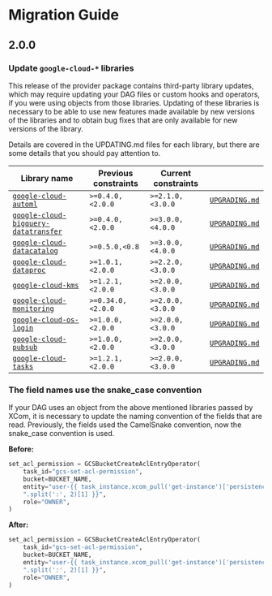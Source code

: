 <!--
 Licensed to the Apache Software Foundation (ASF) under one
 or more contributor license agreements.  See the NOTICE file
 distributed with this work for additional information
 regarding copyright ownership.  The ASF licenses this file
 to you under the Apache License, Version 2.0 (the
 "License"); you may not use this file except in compliance
 with the License.  You may obtain a copy of the License at

   http://www.apache.org/licenses/LICENSE-2.0

 Unless required by applicable law or agreed to in writing,
 software distributed under the License is distributed on an
 "AS IS" BASIS, WITHOUT WARRANTIES OR CONDITIONS OF ANY
 KIND, either express or implied.  See the License for the
 specific language governing permissions and limitations
 under the License.
 -->

# Migration Guide

## 2.0.0

### Update ``google-cloud-*`` libraries

This release of the provider package contains third-party library updates, which may require updating your DAG files or custom hooks and operators, if you were using objects from those libraries. Updating of these libraries is necessary to be able to use new features made available by new versions of the libraries and to obtain bug fixes that are only available for new versions of the library.

Details are covered in the UPDATING.md files for each library, but there are some details that you should pay attention to.

| Library name | Previous constraints | Current constraints | |
| --- | --- | --- | --- |
| [``google-cloud-automl``](https://pypi.org/project/google-cloud-automl/) | ``>=0.4.0,<2.0.0`` | ``>=2.1.0,<3.0.0``  | [`UPGRADING.md`](https://github.com/googleapis/python-bigquery-automl/blob/master/UPGRADING.md) |
| [``google-cloud-bigquery-datatransfer``](https://pypi.org/project/google-cloud-bigquery-datatransfer/) | ``>=0.4.0,<2.0.0`` | ``>=3.0.0,<4.0.0``  | [`UPGRADING.md`](https://github.com/googleapis/python-bigquery-datatransfer/blob/master/UPGRADING.md) |
| [``google-cloud-datacatalog``](https://pypi.org/project/google-cloud-datacatalog/) | ``>=0.5.0,<0.8`` | ``>=3.0.0,<4.0.0``  | [`UPGRADING.md`](https://github.com/googleapis/python-datacatalog/blob/master/UPGRADING.md) |
| [``google-cloud-dataproc``](https://pypi.org/project/google-cloud-dataproc/) | ``>=1.0.1,<2.0.0`` | ``>=2.2.0,<3.0.0``  | [`UPGRADING.md`](https://github.com/googleapis/python-dataproc/blob/master/UPGRADING.md) |
| [``google-cloud-kms``](https://pypi.org/project/google-cloud-os-login/) | ``>=1.2.1,<2.0.0`` | ``>=2.0.0,<3.0.0``  | [`UPGRADING.md`](https://github.com/googleapis/python-kms/blob/master/UPGRADING.md) |
| [``google-cloud-monitoring``](https://pypi.org/project/google-cloud-monitoring/) | ``>=0.34.0,<2.0.0`` | ``>=2.0.0,<3.0.0``  | [`UPGRADING.md`](https://github.com/googleapis/python-monitoring/blob/master/UPGRADING.md) |
| [``google-cloud-os-login``](https://pypi.org/project/google-cloud-os-login/) | ``>=1.0.0,<2.0.0`` | ``>=2.0.0,<3.0.0``  | [`UPGRADING.md`](https://github.com/googleapis/python-oslogin/blob/master/UPGRADING.md) |
| [``google-cloud-pubsub``](https://pypi.org/project/google-cloud-pubsub/) | ``>=1.0.0,<2.0.0`` | ``>=2.0.0,<3.0.0``  | [`UPGRADING.md`](https://github.com/googleapis/python-pubsub/blob/master/UPGRADING.md) |
| [``google-cloud-tasks``](https://pypi.org/project/google-cloud-tasks/) | ``>=1.2.1,<2.0.0`` | ``>=2.0.0,<3.0.0``  | [`UPGRADING.md`](https://github.com/googleapis/python-tasks/blob/master/UPGRADING.md) |


### The field names use the snake_case convention

If your DAG uses an object from the above mentioned libraries passed by XCom, it is necessary to update the naming convention of the fields that are read. Previously, the fields used the CamelSnake convention, now the snake_case convention is used.

**Before:**

```python
set_acl_permission = GCSBucketCreateAclEntryOperator(
    task_id="gcs-set-acl-permission",
    bucket=BUCKET_NAME,
    entity="user-{{ task_instance.xcom_pull('get-instance')['persistenceIamIdentity']"
    ".split(':', 2)[1] }}",
    role="OWNER",
)
```

**After:**

```python
set_acl_permission = GCSBucketCreateAclEntryOperator(
    task_id="gcs-set-acl-permission",
    bucket=BUCKET_NAME,
    entity="user-{{ task_instance.xcom_pull('get-instance')['persistence_iam_identity']"
    ".split(':', 2)[1] }}",
    role="OWNER",
)
```
